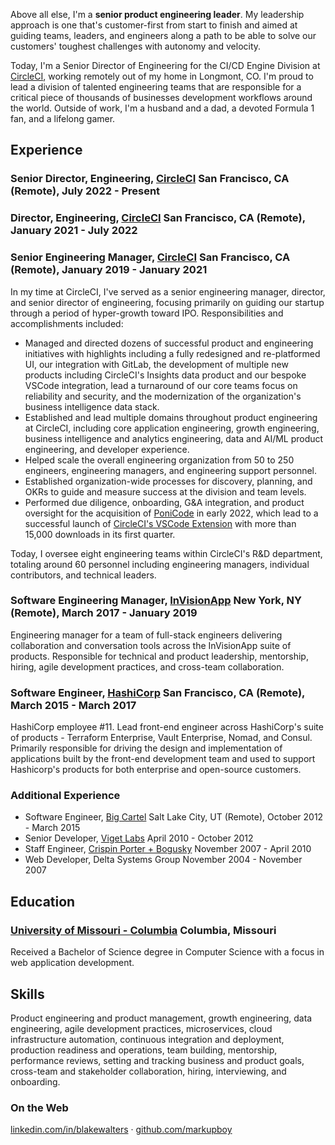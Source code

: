 Above all else, I'm a **senior product engineering leader**. My leadership approach is one that's customer-first from start to finish and aimed at guiding teams, leaders, and engineers along a path to be able to solve our customers' toughest challenges with autonomy and velocity. 

Today, I'm a Senior Director of Engineering for the CI/CD Engine Division at [CircleCI](http://www.circleci.com), working remotely out of my home in Longmont, CO. I'm proud to lead a division of talented engineering teams that are responsible for a critical piece of thousands of businesses development workflows around the world. Outside of work, I'm a husband and a dad, a devoted Formula 1 fan, and a lifelong gamer.

## Experience

### Senior Director, Engineering, [CircleCI](http://www.circleci.com) <time>San Francisco, CA (Remote), July 2022 - Present</time>

### Director, Engineering, [CircleCI](http://www.circleci.com) <time>San Francisco, CA (Remote), January 2021 - July 2022</time>

### Senior Engineering Manager, [CircleCI](http://www.circleci.com) <time>San Francisco, CA (Remote), January 2019 - January 2021</time>

In my time at CircleCI, I've served as a senior engineering manager, director, and senior director of engineering, focusing primarily on guiding our startup through a period of hyper-growth toward IPO. Responsibilities and accomplishments included:

- Managed and directed dozens of successful product and engineering initiatives with highlights including a fully redesigned and re-platformed UI, our integration with GitLab, the development of multiple new products including CircleCI's Insights data product and our bespoke VSCode integration, lead a turnaround of our core teams focus on reliability and security, and the modernization of the organization's business intelligence data stack.
- Established and lead multiple domains throughout product engineering at CircleCI, including core application engineering, growth engineering, business intelligence and analytics engineering, data and AI/ML product engineering, and developer experience.
- Helped scale the overall engineering organization from 50 to 250 engineers, engineering managers, and engineering support personnel.
- Established organization-wide processes for discovery, planning, and OKRs to guide and measure success at the division and team levels.
- Performed due diligence, onboarding, G&A integration, and product oversight for the acquisition of [PoniCode](https://www.ponicode.com/) in early 2022, which lead to a successful launch of [CircleCI's VSCode Extension](https://marketplace.visualstudio.com/items?itemName=circleci.circleci) with more than 15,000 downloads in its first quarter.

Today, I oversee eight engineering teams within CircleCI's R&D department, totaling around 60 personnel including engineering managers, individual contributors, and technical leaders.

### Software Engineering Manager, [InVisionApp](http://www.invisionapp.com) <time>New York, NY (Remote), March 2017 - January 2019</time>

Engineering manager for a team of full-stack engineers delivering collaboration and conversation tools across the InVisionApp suite of products. Responsible for technical and product leadership, mentorship, hiring, agile development practices, and cross-team collaboration.

### Software Engineer, [HashiCorp](http://www.hashicorp.com) <time>San Francisco, CA (Remote), March 2015 - March 2017</time>

HashiCorp employee #11. Lead front-end engineer across HashiCorp's suite of products - Terraform Enterprise, Vault Enterprise, Nomad, and Consul. Primarily responsible for driving the design and implementation of applications built by the front-end development team and used to support Hashicorp's products for both enterprise and open-source customers.

### Additional Experience

- Software Engineer, [Big Cartel](http://www.bigcartel.com) <time>Salt Lake City, UT (Remote), October 2012 - March 2015</time>
- Senior Developer, [Viget Labs](http://www.viget.com) <time>April 2010 - October 2012</time>
- Staff Engineer, [Crispin Porter + Bogusky](http://www.cpbgroup.com) <time>November 2007 - April 2010</time>
- Web Developer, Delta Systems Group <time>November 2004 - November 2007</time>

## Education

### [University of Missouri - Columbia](http://www.mizzou.edu/) <time>Columbia, Missouri</time>

Received a Bachelor of Science degree in Computer Science with a focus in web application development.

## Skills

Product engineering and product management, growth engineering, data engineering, agile development practices, microservices, cloud infrastructure automation, continuous integration and deployment, production readiness and operations, team building, mentorship, performance reviews, setting and tracking business and product goals, cross-team and stakeholder collaboration, hiring, interviewing, and onboarding.

### On the Web

[linkedin.com/in/blakewalters](http://www.linkedin.com/in/blakewalters) &middot; [github.com/markupboy](http://www.github.com/markupboy)
